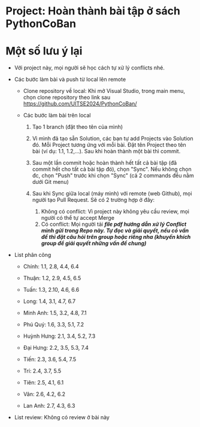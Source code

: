 # Project: Hoàn thành bài tập ở sách PythonCoBan
# Một số lưu ý lại
- Với project này, mọi người sẽ học cách tự xử lý conflicts nhé.

- Các bước làm bài và push từ local lên remote
    + Clone repository về local: Khi mở Visual Studio, trong main menu, chọn clone repository theo link sau https://github.com/UITSE2024/PythonCoBan/
    
    + Các bước làm bài trên local
        1. Tạo 1 branch (đặt theo tên của mình)

        2. Vì mình đã tạo sẵn Solution, các bạn tự add Projects vào Solution đó. Mỗi Project tương ứng với mỗi bài. Đặt tên Project theo tên bài (ví dụ: 1.1, 1.2,...). Sau khi hoàn thành một bài thì commit.
     
        3. Sau một lần commit hoặc hoàn thành hết tất cả bài tập (đã commit hết cho tất cả bài tập đó), chọn "Sync". Nếu không chọn đc, chọn "Push" trước khi chọn "Sync" (cả 2 commands đều nằm dưới Git menu)
     
        4. Sau khi Sync giữa local (máy mình) với remote (web Github), mọi người tạo Pull Request. Sẽ có 2 trường hợp ở đây:
           1. Không có conflict: Vì project này không yêu cầu review, mọi người có thể tự accept Merge
           2. Có conflict: Mọi người tải ***file pdf hướng dẫn xử lý Conflict mình gửi trong Repo này. Tự đọc và giải quyết, nếu có vấn đề thì đặt câu hỏi trên group hoặc riêng nha (khuyến khích group để giải quyết những vấn đề chung)***

- List phân công
    + Chính: 1.1, 2.8, 4.4, 6.4
    
    + Thuận: 1.2, 2.9, 4.5, 6.5
    
    + Tuấn: 1.3, 2.10, 4.6, 6.6
    
    + Long: 1.4, 3.1, 4.7, 6.7
    
    + Minh Anh: 1.5, 3.2, 4.8, 7.1
    
    + Phú Quý: 1.6, 3.3, 5.1, 7.2
    
    + Huỳnh Hưng: 2.1, 3.4, 5.2, 7.3
    
    + Đại Hưng: 2.2, 3.5, 5.3, 7.4
    
    + Tiến: 2.3, 3.6, 5.4, 7.5
    
    + Trí: 2.4, 3.7, 5.5
    
    + Tiên: 2.5, 4.1, 6.1
    
    + Vân: 2.6, 4.2, 6.2
    
    + Lan Anh: 2.7, 4.3, 6.3

- List review: Không có review ở bài này
